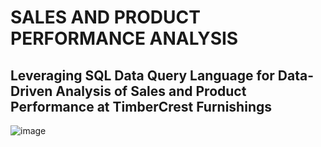 # SALES AND PRODUCT PERFORMANCE ANALYSIS 
## Leveraging SQL Data Query Language for Data-Driven Analysis of Sales and Product Performance at TimberCrest Furnishings
![image](https://github.com/user-attachments/assets/8fe5028a-0e2d-4fe2-80fb-20c56dccb988)
